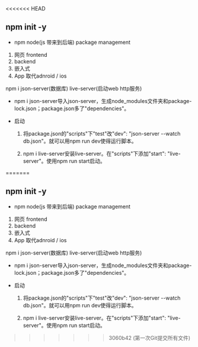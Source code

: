 <<<<<<< HEAD
## npm init -y

- npm node(js 带来到后端) package management 

1. 网页 frontend 
2. backend
3. 嵌入式 
4. App  取代adnroid / ios


npm i json-server(数据库) live-server(启动web http服务)


- npm i json-server导入json-server，生成node_modules文件夹和package-lock.json；package.json多了"dependencies"。

- 启动 
    1. 将package.json的"scripts"下"test"改"dev": "json-server --watch db.json"。就可以用npm run dev使得运行脚本。

    2. npm i live-server安装live-server。在"scripts"下添加"start": "live-server"。使用npm run start启动。





=======
## npm init -y

- npm node(js 带来到后端) package management 

1. 网页 frontend 
2. backend
3. 嵌入式 
4. App  取代adnroid / ios


npm i json-server(数据库) live-server(启动web http服务)


- npm i json-server导入json-server，生成node_modules文件夹和package-lock.json；package.json多了"dependencies"。

- 启动 
    1. 将package.json的"scripts"下"test"改"dev": "json-server --watch db.json"。就可以用npm run dev使得运行脚本。

    2. npm i live-server安装live-server。在"scripts"下添加"start": "live-server"。使用npm run start启动。





>>>>>>> 3060b42 (第一次Git提交所有文件)
